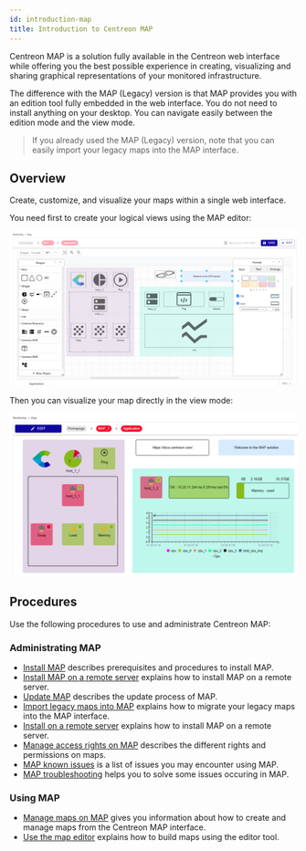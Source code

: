 ```yaml
---
id: introduction-map
title: Introduction to Centreon MAP
---
```


Centreon MAP is a solution fully available in the Centreon web interface while offering you the best possible experience in creating, visualizing and sharing graphical representations of your monitored infrastructure.

The difference with the MAP (Legacy) version is that MAP provides you with an edition tool fully embedded in the web interface. You do not need to install anything on your desktop. You can navigate easily between the edition mode and the view mode.

> If you already used the MAP (Legacy) version, note that you can easily import your legacy maps into the MAP interface.

## Overview

Create, customize, and visualize your maps within a single web interface.

You need first to create your logical views using the MAP editor:

![image](../assets/graph-views/ng/map-web-editor-view.png)

Then you can visualize your map directly in the view mode:

![image](../assets/graph-views/ng/map-web-global-view.png)

## Procedures

Use the following procedures to use and administrate Centreon MAP:

### Administrating MAP
  - [Install MAP](map-web-install.md) describes prerequisites and procedures to install MAP.
  - [Install MAP on a remote server](map-web-install-remote.md) explains how to install MAP on a remote server.
  - [Update MAP](map-web-update.md) describes the update process of MAP.
  - [Import legacy maps into MAP](import-into-map-web.md) explains how to migrate your legacy maps into the MAP interface.
  - [Install on a remote server](remote-server.md) explains how to install MAP on a remote server.
  - [Manage access rights on MAP](map-web-manage.md) describes the different rights and permissions on maps.
  - [MAP known issues](map-web-known-issues.md) is a list of issues you may encounter using MAP.
  - [MAP troubleshooting](map-web-troubleshooting.md) helps you to solve some issues occuring in MAP.

### Using MAP
  - [Manage maps on MAP](map-web-manage.md) gives you information about how to create and manage maps from the Centreon MAP interface.
  - [Use the map editor](map-web-editor.md) explains how to build maps using the editor tool.
